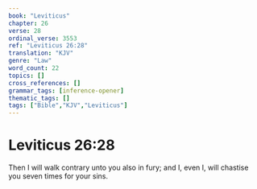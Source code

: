 ```yaml
---
book: "Leviticus"
chapter: 26
verse: 28
ordinal_verse: 3553
ref: "Leviticus 26:28"
translation: "KJV"
genre: "Law"
word_count: 22
topics: []
cross_references: []
grammar_tags: [inference-opener]
thematic_tags: []
tags: ["Bible","KJV","Leviticus"]
---
```


# Leviticus 26:28

Then I will walk contrary unto you also in fury; and I, even I, will chastise you seven times for your sins.
